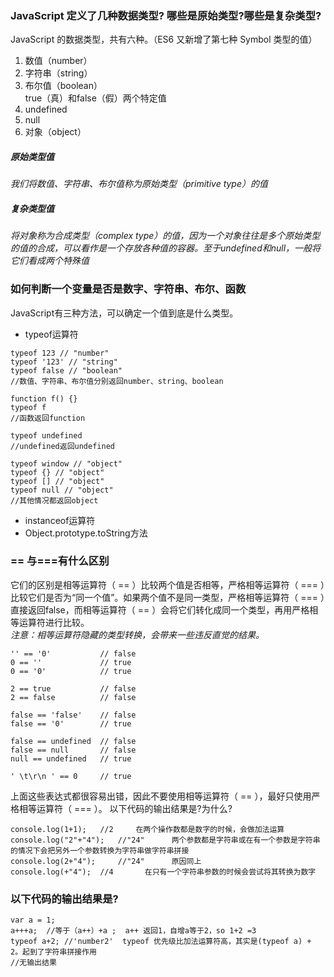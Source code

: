 ### JavaScript 定义了几种数据类型? 哪些是原始类型?哪些是复杂类型?

JavaScript 的数据类型，共有六种。（ES6 又新增了第七种 Symbol 类型的值）
1. 数值（number）
2. 字符串（string）
3. 布尔值（boolean）  
true（真）和false（假）两个特定值
4. undefined
5. null
6. 对象（object）  

##### 原始类型值  
_我们将数值、字符串、布尔值称为原始类型（primitive type）的值_ 

##### 复杂类型值  
_将对象称为合成类型（complex type）的值，因为一个对象往往是多个原始类型的值的合成，可以看作是一个存放各种值的容器。至于undefined和null，一般将它们看成两个特殊值_

### 如何判断一个变量是否是数字、字符串、布尔、函数

JavaScript有三种方法，可以确定一个值到底是什么类型。

- typeof运算符
```
typeof 123 // "number"
typeof '123' // "string"
typeof false // "boolean"
//数值、字符串、布尔值分别返回number、string、boolean

function f() {}
typeof f
//函数返回function

typeof undefined
//undefined返回undefined

typeof window // "object"
typeof {} // "object"
typeof [] // "object"
typeof null // "object"
//其他情况都返回object
```
- instanceof运算符
- Object.prototype.toString方法
###  == 与===有什么区别  

它们的区别是相等运算符（ == ）比较两个值是否相等，严格相等运算符（ === ）比较它们是否为“同一个值”。如果两个值不是同一类型，严格相等运算符（ === ）直接返回false，而相等运算符（ == ）会将它们转化成同一个类型，再用严格相等运算符进行比较。  
_注意：相等运算符隐藏的类型转换，会带来一些违反直觉的结果。_

```
'' == '0'           // false
0 == ''             // true
0 == '0'            // true

2 == true           // false
2 == false          // false

false == 'false'    // false
false == '0'        // true

false == undefined  // false
false == null       // false
null == undefined   // true

' \t\r\n ' == 0     // true
```

上面这些表达式都很容易出错，因此不要使用相等运算符（ == ），最好只使用严格相等运算符（ === ）。
以下代码的输出结果是?为什么?

```
console.log(1+1);   //2     在两个操作数都是数字的时候，会做加法运算
console.log("2"+"4");   //"24"      两个参数都是字符串或在有一个参数是字符串的情况下会把另外一个参数转换为字符串做字符串拼接
console.log(2+"4");     //"24"      原因同上
console.log(+"4");  //4       在只有一个字符串参数的时候会尝试将其转换为数字  
```

### 以下代码的输出结果是?

```
var a = 1;  
a+++a;  //等于（a++）+a ;  a++ 返回1，自增a等于2，so 1+2 =3
typeof a+2; //'number2'  typeof 优先级比加法运算符高，其实是(typeof a) + 2。起到了字符串拼接作用
//无输出结果 
```